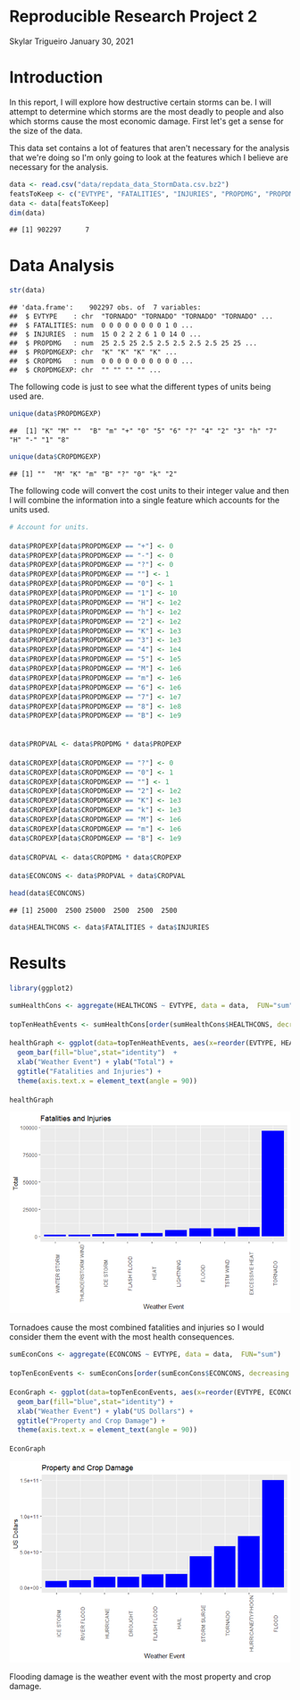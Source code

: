 Reproducible Research Project 2
================
Skylar Trigueiro
January 30, 2021

# Introduction

In this report, I will explore how destructive certain storms can be. I will attempt to determine which storms are the most deadly to people and also which storms cause the most economic damage. First let's get a sense for the size of the data.

This data set contains a lot of features that aren't necessary for the analysis that we're doing so I'm only going to look at the features which I believe are necessary for the analysis.

``` r
data <- read.csv("data/repdata_data_StormData.csv.bz2")
featsToKeep <- c("EVTYPE", "FATALITIES", "INJURIES", "PROPDMG", "PROPDMGEXP", "CROPDMG", "CROPDMGEXP")
data <- data[featsToKeep]
dim(data)
```

    ## [1] 902297      7

# Data Analysis

``` r
str(data)
```

    ## 'data.frame':    902297 obs. of  7 variables:
    ##  $ EVTYPE    : chr  "TORNADO" "TORNADO" "TORNADO" "TORNADO" ...
    ##  $ FATALITIES: num  0 0 0 0 0 0 0 0 1 0 ...
    ##  $ INJURIES  : num  15 0 2 2 2 6 1 0 14 0 ...
    ##  $ PROPDMG   : num  25 2.5 25 2.5 2.5 2.5 2.5 2.5 25 25 ...
    ##  $ PROPDMGEXP: chr  "K" "K" "K" "K" ...
    ##  $ CROPDMG   : num  0 0 0 0 0 0 0 0 0 0 ...
    ##  $ CROPDMGEXP: chr  "" "" "" "" ...

The following code is just to see what the different types of units being used are.

``` r
unique(data$PROPDMGEXP)
```

    ##  [1] "K" "M" ""  "B" "m" "+" "0" "5" "6" "?" "4" "2" "3" "h" "7" "H" "-" "1" "8"

``` r
unique(data$CROPDMGEXP)
```

    ## [1] ""  "M" "K" "m" "B" "?" "0" "k" "2"

The following code will convert the cost units to their integer value and then I will combine the information into a single feature which accounts for the units used.

``` r
# Account for units.

data$PROPEXP[data$PROPDMGEXP == "+"] <- 0
data$PROPEXP[data$PROPDMGEXP == "-"] <- 0
data$PROPEXP[data$PROPDMGEXP == "?"] <- 0
data$PROPEXP[data$PROPDMGEXP == ""] <- 1
data$PROPEXP[data$PROPDMGEXP == "0"] <- 1
data$PROPEXP[data$PROPDMGEXP == "1"] <- 10
data$PROPEXP[data$PROPDMGEXP == "H"] <- 1e2
data$PROPEXP[data$PROPDMGEXP == "h"] <- 1e2
data$PROPEXP[data$PROPDMGEXP == "2"] <- 1e2
data$PROPEXP[data$PROPDMGEXP == "K"] <- 1e3
data$PROPEXP[data$PROPDMGEXP == "3"] <- 1e3
data$PROPEXP[data$PROPDMGEXP == "4"] <- 1e4
data$PROPEXP[data$PROPDMGEXP == "5"] <- 1e5
data$PROPEXP[data$PROPDMGEXP == "M"] <- 1e6
data$PROPEXP[data$PROPDMGEXP == "m"] <- 1e6
data$PROPEXP[data$PROPDMGEXP == "6"] <- 1e6
data$PROPEXP[data$PROPDMGEXP == "7"] <- 1e7
data$PROPEXP[data$PROPDMGEXP == "8"] <- 1e8
data$PROPEXP[data$PROPDMGEXP == "B"] <- 1e9


data$PROPVAL <- data$PROPDMG * data$PROPEXP

data$CROPEXP[data$CROPDMGEXP == "?"] <- 0
data$CROPEXP[data$CROPDMGEXP == "0"] <- 1
data$CROPEXP[data$CROPDMGEXP == ""] <- 1
data$CROPEXP[data$CROPDMGEXP == "2"] <- 1e2
data$CROPEXP[data$CROPDMGEXP == "K"] <- 1e3
data$CROPEXP[data$CROPDMGEXP == "k"] <- 1e3
data$CROPEXP[data$CROPDMGEXP == "M"] <- 1e6
data$CROPEXP[data$CROPDMGEXP == "m"] <- 1e6
data$CROPEXP[data$CROPDMGEXP == "B"] <- 1e9

data$CROPVAL <- data$CROPDMG * data$CROPEXP

data$ECONCONS <- data$PROPVAL + data$CROPVAL
```

``` r
head(data$ECONCONS)
```

    ## [1] 25000  2500 25000  2500  2500  2500

``` r
data$HEALTHCONS <- data$FATALITIES + data$INJURIES
```

# Results

``` r
library(ggplot2)
```

``` r
sumHealthCons <- aggregate(HEALTHCONS ~ EVTYPE, data = data,  FUN="sum")

topTenHeathEvents <- sumHealthCons[order(sumHealthCons$HEALTHCONS, decreasing = TRUE), ][1:10, ]

healthGraph <- ggplot(data=topTenHeathEvents, aes(x=reorder(EVTYPE, HEALTHCONS), y=HEALTHCONS)) +
  geom_bar(fill="blue",stat="identity")  + 
  xlab("Weather Event") + ylab("Total") +
  ggtitle("Fatalities and Injuries") + 
  theme(axis.text.x = element_text(angle = 90))

healthGraph
```

![](writeUp_files/figure-markdown_github/unnamed-chunk-1-1.png)

Tornadoes cause the most combined fatalities and injuries so I would consider them the event with the most health consequences.

``` r
sumEconCons <- aggregate(ECONCONS ~ EVTYPE, data = data,  FUN="sum")

topTenEconEvents <- sumEconCons[order(sumEconCons$ECONCONS, decreasing = TRUE), ][1:10, ]

EconGraph <- ggplot(data=topTenEconEvents, aes(x=reorder(EVTYPE, ECONCONS), y=ECONCONS)) +
  geom_bar(fill="blue",stat="identity") +
  xlab("Weather Event") + ylab("US Dollars") +
  ggtitle("Property and Crop Damage") +
  theme(axis.text.x = element_text(angle = 90))

EconGraph
```

![](writeUp_files/figure-markdown_github/unnamed-chunk-2-1.png)

Flooding damage is the weather event with the most property and crop damage.
